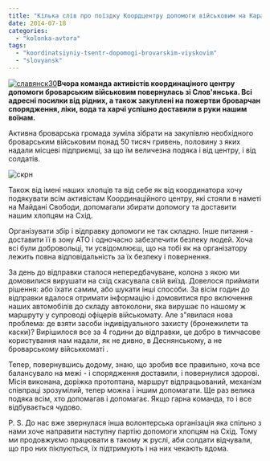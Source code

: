 ```yaml
---
title: "Кілька слів про поїздку Коордцентру допомоги військовим на Карачун"
date: 2014-07-18
categories: 
  - "kolonka-avtora"
tags: 
  - "koordinatsiyniy-tsentr-dopomogi-brovarskim-viyskovim"
  - "slovyansk"
---
```


[![славянск30](https://mpz.brovary.org/wp-content/uploads/2014/07/slavyansk30.jpg)](https://mpz.brovary.org/wp-content/uploads/2014/07/slavyansk30.jpg)**Вчора команда активістів координаціного центру допомоги броварським військовим повернулась зі Слов'янська. Всі адресні посилки від рідних, а також закуплені на пожертви броварчан спорядження, ліки, вода та харчі успішно доставили в руки нашим воїнам.**

Активна броварська громада зуміла зібрати на закупівлю необхідного броварським військовим понад 50 тисяч гривень, половину з яких надали місцеві підприємці, за що їм величезна подяка і від центру, і від солдатів.

![скрн](https://mpz.brovary.org/wp-content/uploads/2014/07/simutin.jpg)

Також від імені наших хлопців та від себе як від координатора хочу подякувати всім активістам Координаційного центру, які стояли в наметі на Майдані Свободи, допомагали збирати допомогу та доставити нашим хлопцям на Схід.

Організувати збір і відправку допомоги не так складно. Інше питання - доставити її в зону АТО і одночасно забезпечити безпеку людей. Хоча всі були добровольці, ти усвідомлюєш, що на тобі як на організатору лежить повна відповідальність за їх безпеку і повернення.

За день до відправки сталося непередбачуване, колона з якою ми домовилися вирушати на схід скасувала свій виїзд. Довелося приймати рішення: або їхати самим, або шукати інші способи. За вісім годин до відправки вдалося отримати інформацію і домовитися про включення наших автомобілів до складу автоколони, яка вирушає по нашому ж маршруту у супроводі офіцерів військомату. Але з"явилася нова проблема: де взяти засоби індивідуального захисту (бронежилети та каски)? Вирішилося все за 4 години до відправки, це добро в тимчасове користування нам надали, як не дивно, в Деснянському, а не броварському військкоматі .

Тепер, повернувшись додому, знаю, що зробив все правильно, хоча все балансувало на межі - і спорядження доставили, і повернулися здорові. Місія виконана, доріжка протоптана, маршрут відпрацьований, механізм співпраці зрозумілий, тепер можна і іншим допомагати. Ще раз велика подяка всім, хто допомагав і допомагає. Якщо гарна команда, то і все відбувається чудово.

P. S. До нас вже звернулася інша волонтерська організація яка спільно з нами хоче направити наступну партію допомоги хлопцям на Схід. Тому ми продовжуємо працювати в такому ж руслі, аби солдати відчували, що про них піклуються, їх підтримують і на них чекають вдома.
